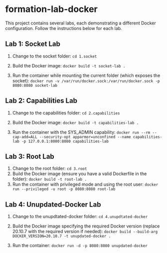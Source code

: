 # formation-lab-docker

This project contains several labs, each demonstrating a different Docker configuration. Follow the instructions below for each lab.

## Lab 1: Socket Lab

1. Change to the socket folder:
`cd 1.socket`

2. Build the Docker image:
`docker build -t socket-lab .`

3. Run the container while mounting the current folder (which exposes the socket):
`docker run -v /var/run/docker.sock:/var/run/docker.sock -p 8080:8080 socket-lab`

## Lab 2: Capabilities Lab

1. Change to the capabilities folder:
`cd 2.capabilities`

2. Build the Docker image:
`docker build -t capabilities-lab .`

3. Run the container with the SYS_ADMIN capability:
`docker run --rm --cap-add=ALL --security-opt apparmor=unconfined --name capabilities-lab -p 127.0.0.1:8080:8080 capabilities-lab`

## Lab 3: Root Lab

1. Change to the root folder:
`cd 3.root`
2. Build the Docker image (ensure you have a valid Dockerfile in the folder):
`docker build -t root-lab .`
3. Run the container with privileged mode and using the root user:
`docker run --privileged -u root -p 8080:8080 root-lab`

## Lab 4: Unupdated-Docker Lab

1. Change to the unupdtated-docker folder:
`cd 4.unupdtated-docker`

2. Build the Docker image specifying the required Docker version (replace 20.10.7 with the required version if needed):
`docker build --build-arg DOCKER_VERSION=20.10.7 -t unupdated-docker .`

3. Run the container:
`docker run -d -p 8080:8080 unupdated-docker`
